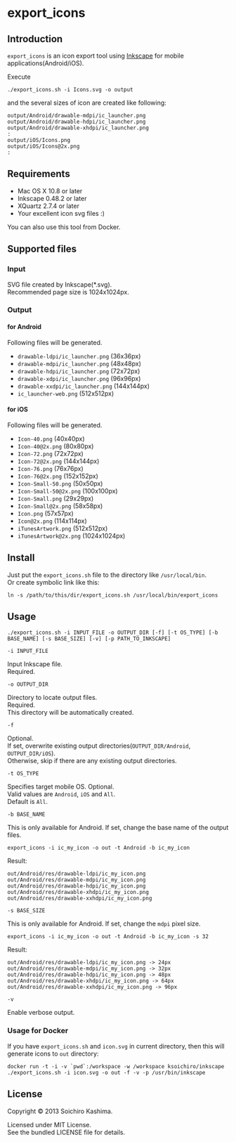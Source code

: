 export_icons
============

## Introduction

`export_icons` is an icon export tool using [Inkscape](http://inkscape.org/)
for mobile applications(Android/iOS).

Execute

    ./export_icons.sh -i Icons.svg -o output

and the several sizes of icon are created like following:

    output/Android/drawable-mdpi/ic_launcher.png
    output/Android/drawable-hdpi/ic_launcher.png
    output/Android/drawable-xhdpi/ic_launcher.png
    :
    output/iOS/Icons.png
    output/iOS/Icons@2x.png
    :

## Requirements

* Mac OS X 10.8 or later
* Inkscape 0.48.2 or later
* XQuartz 2.7.4 or later
* Your excellent icon svg files :)

You can also use this tool from Docker.

## Supported files

### Input

SVG file created by Inkscape(*.svg).  
Recommended page size is 1024x1024px.

### Output

#### for Android

Following files will be generated.

* `drawable-ldpi/ic_launcher.png` (36x36px)
* `drawable-mdpi/ic_launcher.png` (48x48px)
* `drawable-hdpi/ic_launcher.png` (72x72px)
* `drawable-xdpi/ic_launcher.png` (96x96px)
* `drawable-xxdpi/ic_launcher.png` (144x144px)
* `ic_launcher-web.png` (512x512px)

#### for iOS

Following files will be generated.

* `Icon-40.png` (40x40px)
* `Icon-40@2x.png` (80x80px)
* `Icon-72.png` (72x72px)
* `Icon-72@2x.png` (144x144px)
* `Icon-76.png` (76x76px)
* `Icon-76@2x.png` (152x152px)
* `Icon-Small-50.png` (50x50px)
* `Icon-Small-50@2x.png` (100x100px)
* `Icon-Small.png` (29x29px)
* `Icon-Small@2x.png` (58x58px)
* `Icon.png` (57x57px)
* `Icon@2x.png` (114x114px)
* `iTunesArtwork.png` (512x512px)
* `iTunesArtwork@2x.png` (1024x1024px)

## Install

Just put the `export_icons.sh` file to the directory like `/usr/local/bin`.  
Or create symbolic link like this:

    ln -s /path/to/this/dir/export_icons.sh /usr/local/bin/export_icons

## Usage

    ./export_icons.sh -i INPUT_FILE -o OUTPUT_DIR [-f] [-t OS_TYPE] [-b BASE_NAME] [-s BASE_SIZE] [-v] [-p PATH_TO_INKSCAPE]

`-i INPUT_FILE`

Input Inkscape file.  
Required.

`-o OUTPUT_DIR`

Directory to locate output files.  
Required.  
This directory will be automatically created.

`-f`

Optional.   
If set, overwrite existing output directories(`OUTPUT_DIR/Android`, `OUTPUT_DIR/iOS`).  
Otherwise, skip if there are any existing output directories.

`-t OS_TYPE`

Specifies target mobile OS. Optional.  
Valid values are `Android`, `iOS` and `All`.  
Default is `All`.

`-b BASE_NAME`

This is only available for Android.
If set, change the base name of the output files.

    export_icons -i ic_my_icon -o out -t Android -b ic_my_icon

Result:

    out/Android/res/drawable-ldpi/ic_my_icon.png
    out/Android/res/drawable-mdpi/ic_my_icon.png
    out/Android/res/drawable-hdpi/ic_my_icon.png
    out/Android/res/drawable-xhdpi/ic_my_icon.png
    out/Android/res/drawable-xxhdpi/ic_my_icon.png

`-s BASE_SIZE`

This is only available for Android.
If set, change the `mdpi` pixel size.

    export_icons -i ic_my_icon -o out -t Android -b ic_my_icon -s 32

Result:

    out/Android/res/drawable-ldpi/ic_my_icon.png -> 24px
    out/Android/res/drawable-mdpi/ic_my_icon.png -> 32px
    out/Android/res/drawable-hdpi/ic_my_icon.png -> 48px
    out/Android/res/drawable-xhdpi/ic_my_icon.png -> 64px
    out/Android/res/drawable-xxhdpi/ic_my_icon.png -> 96px

`-v`

Enable verbose output.

### Usage for Docker

If you have `export_icons.sh` and `icon.svg` in current directory,
then this will generate icons to `out` directory:

    docker run -t -i -v `pwd`:/workspace -w /workspace ksoichiro/inkscape ./export_icons.sh -i icon.svg -o out -f -v -p /usr/bin/inkscape

## License

Copyright © 2013 Soichiro Kashima.

Licensed under MIT License.  
See the bundled LICENSE file for details.
